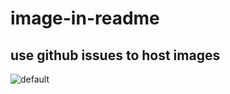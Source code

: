 # image-in-readme
## use github issues to host images
![default](https://cloud.githubusercontent.com/assets/24741602/24317710/0cd4cbe2-1135-11e7-80a5-952c30e22309.png)
